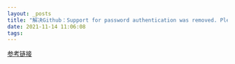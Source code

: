 ```yaml
---
layout: _posts
title: "解决Github：Support for password authentication was removed. Please use a personal access token instead"
date: 2021-11-14 11:06:08
tags:
---
```


[参考链接](https://stackoverflow.com/questions/68775869/support-for-password-authentication-was-removed-please-use-a-personal-access-to?answertab=votes#tab-top)

<!-- more -->